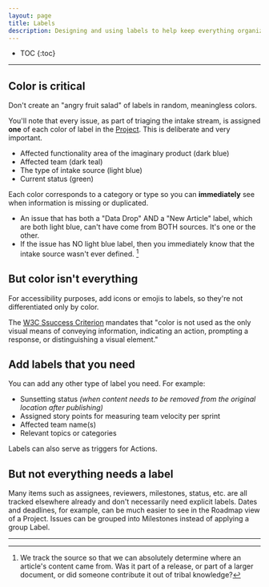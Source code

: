 ```yaml
---
layout: page
title: Labels
description: Designing and using labels to help keep everything organized
---
```


* TOC
{:toc}
<hr/>

## Color is critical

Don't create an "angry fruit salad" of labels in random, meaningless colors. 

You'll note that every issue, as part of triaging the intake stream, is assigned **one** of each color of label in the [Project](https://github.com/users/JaymePerlman/projects/1). This is deliberate and very important. 

- Affected functionality area of the imaginary product (dark blue)
- Affected team (dark teal)
- The type of intake source (light blue)
- Current status (green)

Each color corresponds to a category or type so you can **immediately** see when information is missing or duplicated. 

- An issue that has both a "Data Drop" AND a "New Article" label, which are both light blue, can't have come from BOTH sources. It's one or the other.
- If the issue has NO light blue label, then you immediately know that the intake source wasn't ever defined. [^1] 

## But color isn't everything

For accessibility purposes, add icons or emojis to labels, so they're not differentiated only by color. 

The [W3C Ssuccess Criterion](https://www.w3.org/TR/UNDERSTANDING-WCAG20/visual-audio-contrast-without-color.html) mandates that "color is not used as the only visual means of conveying information, indicating an action, prompting a response, or distinguishing a visual element."

## Add labels that you need

You can add any other type of label you need. For example:

- Sunsetting status _(when content needs to be removed from the original location after publishing)_
- Assigned story points for measuring team velocity per sprint
- Affected team name(s)
- Relevant topics or categories

Labels can also serve as triggers for Actions.

## But not everything needs a label

Many items such as assignees, reviewers, milestones, status, etc. are all tracked elsewhere already and don't necessarily need explicit labels. 
Dates and deadlines, for example, can be much easier to see in the Roadmap view of a Project. Issues can be grouped into Milestones instead of applying a group Label.

<hr />

[^1]: We track the source so that we can absolutely determine where an article's content came from. Was it part of a release, or part of a larger document, or did someone contribute it out of tribal knowledge?
